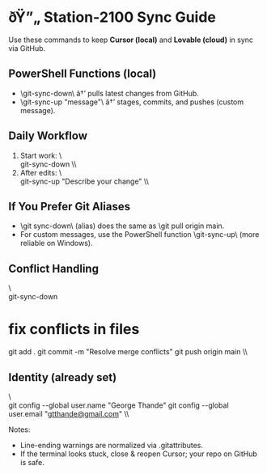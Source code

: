 ﻿# ðŸ”„ Station-2100 Sync Guide

Use these commands to keep **Cursor (local)** and **Lovable (cloud)** in sync via GitHub.

## PowerShell Functions (local)
- \git-sync-down\ â†’ pulls latest changes from GitHub.
- \git-sync-up "message"\ â†’ stages, commits, and pushes (custom message).

## Daily Workflow
1. Start work:
   \\\
   git-sync-down
   \\\
2. After edits:
   \\\
   git-sync-up "Describe your change"
   \\\

## If You Prefer Git Aliases
- \git sync-down\ (alias) does the same as \git pull origin main\.
- For custom messages, use the PowerShell function \git-sync-up\ (more reliable on Windows).

## Conflict Handling
\\\
git-sync-down
# fix conflicts in files
git add .
git commit -m "Resolve merge conflicts"
git push origin main
\\\

## Identity (already set)
\\\
git config --global user.name "George Thande"
git config --global user.email "gtthande@gmail.com"
\\\

Notes:
- Line-ending warnings are normalized via \.gitattributes\.
- If the terminal looks stuck, close & reopen Cursor; your repo on GitHub is safe.
